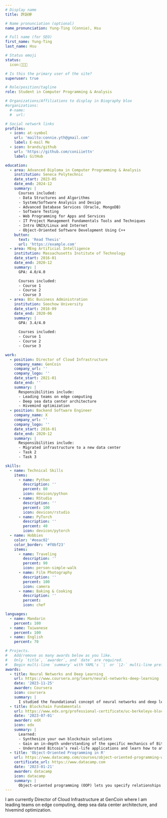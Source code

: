```yaml
---
# Display name
title: 許詠婷

# Name pronunciation (optional)
name_pronunciation: Yung-Ting (Connie), Hsu

# Full name (for SEO)
first_name: Yung-Ting
last_name: Hsu

# Status emoji
status:
  icon:👩🏻‍💻

# Is this the primary user of the site?
superuser: true

# Role/position/tagline
role: Student in Computer Programming & Analysis

# Organizations/Affiliations to display in Biography blox
#organizations:
  #-name: 
  #  url: 

# Social network links
profiles:
  - icon: at-symbol
    url: 'mailto:connie.yth@gmail.com'
    label: E-mail Me
  - icon: brands/github
    url: 'https://github.com/coniiiettn'
    label: GitHub

education:
  - area: Advanced Diploma in Computer Programming & Analysis
    institution: Seneca Polytechnic
    date_start: 2023-05
    date_end: 2024-12
    summary: |
      Courses included:
      - Data Structures and Algorithms
      - System/Software Analysis and Design
      - Advanced Database Services (Oracle, MongoDB)
      - Software Testing
      - Web Programming for Apps and Services
      - IT Project Management Fundamentals Tools and Techniques
      - Intro UNIX/Linux and Internet
      - Object-Oriented Software Development Using C++
    button:
      text: 'Read Thesis'
      url: 'https://example.com'
  - area: MEng Artificial Intelligence
    institution: Massachusetts Institute of Technology
    date_start: 2016-01
    date_end: 2020-12
    summary: |
      GPA: 4.0/4.0

      Courses included:
      - Course 1
      - Course 2
      - Course 3
  - area: BSc Business Administration
    institution: Soochow University
    date_start: 2016-09
    date_end: 2020-06
    summary: |
      GPA: 3.4/4.0
      
      Courses included:
      - Course 1
      - Course 2
      - Course 3

work:
  - position: Director of Cloud Infrastructure
    company_name: GenCoin
    company_url: ''
    company_logo: ''
    date_start: 2021-01
    date_end: ''
    summary: |
      Responsibilities include:
      - Leading teams on edge computing
      - Deep sea data center architecture
      - Hivemind optimization
  - position: Backend Software Engineer
    company_name: X
    company_url: ''
    company_logo: ''
    date_start: 2016-01
    date_end: 2020-12
    summary: |
      Responsibilities include:
      - Migrated infrastructure to a new data center
      - Task 2
      - Task 3

skills:
  - name: Technical Skills
    items:
      - name: Python
        description: ''
        percent: 80
        icon: devicon/python
      - name: RStudio
        description: ''
        percent: 100
        icon: devicon/rstudio
      - name: PyTorch
        description: ''
        percent: 40
        icon: devicon/pytorch
  - name: Hobbies
    color: '#eeac02'
    color_border: '#f0bf23'
    items:
      - name: Traveling
        description: ''
        percent: 90
        icon: person-simple-walk
      - name: Film Photography
        description: ''
        percent: 100
        icon: camera
      - name: Baking & Cooking
        description: ''
        percent: 
        icon: chef

languages:
  - name: Mandarin
    percent: 100
  - name: Taiwanese
    percent: 100
  - name: English
    percent: 70

# Projects.
#   Add/remove as many awards below as you like.
#   Only `title`, `awarder`, and `date` are required.
#   Begin multi-line `summary` with YAML's `|` or `|2-` multi-line prefix and indent 2 spaces below.
awards:
  - title: Neural Networks and Deep Learning
    url: https://www.coursera.org/learn/neural-networks-deep-learning
    date: '2023-11-25'
    awarder: Coursera
    icon: coursera
    summary: |
      I studied the foundational concept of neural networks and deep learning. By the end, I was familiar with the significant technological trends driving the rise of deep learning; build, train, and apply fully connected deep neural networks; implement efficient (vectorized) neural networks; identify key parameters in a neural network’s architecture; and apply deep learning to your own applications.
  - title: Blockchain Fundamentals
    url: https://www.edx.org/professional-certificate/uc-berkeleyx-blockchain-fundamentals
    date: '2023-07-01'
    awarder: edX
    icon: edx
    summary: |
      Learned:
      - Synthesize your own blockchain solutions
      - Gain an in-depth understanding of the specific mechanics of Bitcoin
      - Understand Bitcoin’s real-life applications and learn how to attack and destroy Bitcoin, Ethereum, smart contracts and Dapps, and alternatives to Bitcoin’s Proof-of-Work consensus algorithm
  - title: 'Object-Oriented Programming in R'
    url: https://www.datacamp.com/courses/object-oriented-programming-with-s3-and-r6-in-r
    certificate_url: https://www.datacamp.com
    date: '2023-01-21'
    awarder: datacamp
    icon: datacamp
    summary: |
      Object-oriented programming (OOP) lets you specify relationships between functions and the objects that they can act on, helping you manage complexity in your code. This is an intermediate level course, providing an introduction to OOP, using the S3 and R6 systems. S3 is a great day-to-day R programming tool that simplifies some of the functions that you write. R6 is especially useful for industry-specific analyses, working with web APIs, and building GUIs.
---
```


I am currently Director of Cloud Infrastructure at GenCoin where I am leading teams on edge computing, deep sea data center architecture, and hivemind optimization.

